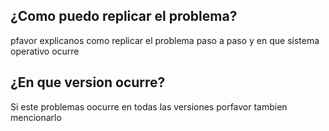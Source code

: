 ## ¿Como puedo replicar el problema?
pfavor explicanos como replicar el problema paso a paso y en que sistema operativo ocurre
## ¿En que version ocurre?
Si este problemas oocurre en todas las versiones porfavor tambien mencionarlo
